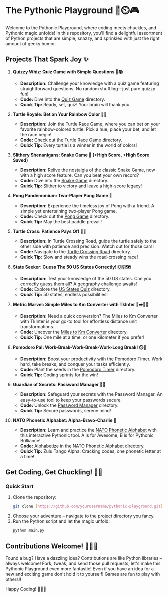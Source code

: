 # The Pythonic Playground 🐍⏲️🎮

Welcome to the Pythonic Playground, where coding meets chuckles, and Pythonic magic unfolds! In this repository, you'll find a delightful assortment of Python projects that are simple, snazzy, and sprinkled with just the right amount of geeky humor.

## Projects That Spark Joy ✨

1. **Quizzy Whiz: Quiz Game with Simple Questions 🤔📚**
   - **Description:** Challenge your knowledge with a quiz game featuring straightforward questions. No random shuffling—just pure quizzy fun!
   - **Code:** Dive into the [Quiz Game](https://github.com/KavourEI/SimplePythonProjects/tree/905d43ab4b43ec4e43933210dae03574be9a1c95/Quize%20Game) directory.
   - **Quick Tip:** Ready, set, quiz! Your brain will thank you.

2. **Turtle Royale: Bet on Your Rainbow Color 🐢🌈**
   - **Description:** Join the Turtle Race Game, where you can bet on your favorite rainbow-colored turtle. Pick a hue, place your bet, and let the race begin!
   - **Code:** Check out the [Turtle Race Game](https://github.com/KavourEI/SimplePythonProjects/tree/905d43ab4b43ec4e43933210dae03574be9a1c95/Turtle%20Race) directory.
   - **Quick Tip:** Every turtle is a winner in the world of colors!

3. **Slithery Shenanigans: Snake Game 🐍 (+High Score, +High Score Saved)**
   - **Description:** Relive the nostalgia of the classic Snake Game, now with a high score feature. Can you beat your own record?
   - **Code:** Dive into the [Snake Game](https://github.com/KavourEI/SimplePythonProjects/tree/905d43ab4b43ec4e43933210dae03574be9a1c95/Snake%20Game) directory.
   - **Quick Tip:** Slither to victory and leave a high-score legacy!

4. **Pong Pandemonium: Two-Player Pong Game 🏓**
   - **Description:** Experience the timeless joy of Pong with a friend. A simple yet entertaining two-player Pong game.
   - **Code:** Check out the [Pong Game](https://github.com/KavourEI/SimplePythonProjects/tree/905d43ab4b43ec4e43933210dae03574be9a1c95/PongGame) directory.
   - **Quick Tip:** May the best paddle prevail!

5. **Turtle Cross: Patience Pays Off 🚦🐢**
   - **Description:** In Turtle Crossing Road, guide the turtle safely to the other side with patience and precision. Watch out for those cars!
   - **Code:** Navigate to the [Turtle Crossing Road](https://github.com/KavourEI/SimplePythonProjects/tree/905d43ab4b43ec4e43933210dae03574be9a1c95/TurtleCrossingGame) directory.
   - **Quick Tip:** Slow and steady wins the road-crossing race!

6. **State Seeker: Guess The 50 US States Correctly! 🇺🇸🗺️**
   - **Description:** Test your knowledge of the 50 US states. Can you correctly guess them all? A geography challenge awaits!
   - **Code:** Explore the [US States Quiz](https://github.com/KavourEI/SimplePythonProjects/tree/905d43ab4b43ec4e43933210dae03574be9a1c95/Guess_the_states%20(US%20Edition)) directory.
   - **Quick Tip:** 50 states, endless possibilities!

7. **Metric Marvel: Simple Miles to Km Converter with TkInter 🚗➡️🚶‍♂️**
   - **Description:** Need a quick conversion? The Miles to Km Converter with TkInter is your go-to tool for effortless distance unit transformations.
   - **Code:** Uncover the [Miles to Km Converter](https://github.com/KavourEI/SimplePythonProjects/tree/905d43ab4b43ec4e43933210dae03574be9a1c95/Simple%20Miles%20to%20Km%20Conversion%20with%20tkinter) directory.
   - **Quick Tip:** One mile at a time, or one kilometer if you prefer!

8. **Pomodoro Pal: Work-Break-Work-Break-Work-Long Break! ⏲️🍅**
   - **Description:** Boost your productivity with the Pomodoro Timer. Work hard, take breaks, and conquer your tasks efficiently.
   - **Code:** Plant the seeds in the [Pomodoro Timer](https://github.com/KavourEI/SimplePythonProjects/tree/efe7a1d1279f1230a03ad765980af380c5ac960b/Pomodoro%20Timer) directory.
   - **Quick Tip:** Coding sprints for the win!

9. **Guardian of Secrets: Password Manager 🔐🤐**
   - **Description:** Safeguard your secrets with the Password Manager. An easy-to-use tool to keep your passwords secure.
   - **Code:** Unlock the [Password Manager](https://github.com/KavourEI/SimplePythonProjects/tree/905d43ab4b43ec4e43933210dae03574be9a1c95/PasswordManager) directory.
   - **Quick Tip:** Secure passwords, serene mind!

10. **NATO Phonetic Alphabet: Alpha-Bravo-Charlie 🚁**
    - **Description:** Learn and practice the [NATO Phonetic Alphabet](https://github.com/KavourEI/SimplePythonProjects/tree/0861ebf35562676ff458b6f872b1b1277637e915/NATO%20Phonetic%20Alphabet) with this interactive Pythonic tool. A is for Awesome, B is for Pythonic Brilliance!
    - **Code:** Alphabetize in the NATO Phonetic Alphabet directory.
    - **Quick Tip:** Zulu Tango Alpha: Cracking codes, one phonetic letter at a time!

## Get Coding, Get Chuckling! 🚀😂

### Quick Start

1. Clone the repository:
   ```bash
   git clone [https://github.com/yourusername/pythonic-playground.git](https://github.com/KavourEI/SimplePythonProjects.git)https://github.com/KavourEI/SimplePythonProjects.git

2. Choose your adventure – navigate to the project directory you fancy.
3. Run the Python script and let the magic unfold:
   ```bash
   python main.py

## Contributions Welcome! 🎉🐱‍💻

Found a bug? Have a dazzling idea? Contributions are like Python libraries – always welcome! Fork, tweak, and send those pull requests; let's make this Pythonic Playground even more fantastic! Even if you have an idea for a new and exciting game don't hold it to yourself! Games are fun to play with others!!

Happy Coding! 🚀🐍✨
